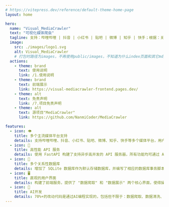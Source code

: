 ```yaml
---
# https://vitepress.dev/reference/default-theme-home-page
layout: home

hero:
  name: "Visual_MediaCrawler"
  text: "可视化媒体爬虫"
  tagline: 支持：哔哩哔哩 | 抖音 | 小红书 | 贴吧 | 微博 | 知乎 | 快手；根据：关键词 | 详情页 | 创作者 进行爬取 （Based on 'MediaCrawler')
  image:
    src: ./images/logo1.svg
    alt: Visual_MediaCrawler
    # 打包时路径为images，不再使用public/images，不知道为什么index页面和其它md页面的打包逻辑不一样...
  actions:
    - theme: brand
      text: 使用说明
      link: /1.使用说明
    - theme: brand
      text: 前端展示
      link: https://visual-mediacrawler-frontend.pages.dev/ 
    - theme: alt
      text: 免责声明
      link: /7.项目免责声明
    - theme: alt
      text: 源项目"MediaCrawler"
      link: https://github.com/NanmiCoder/MediaCrawler

features:
  - icon: 👁️
    title: 多个主流媒体平台支持
    details: 支持哔哩哔哩、抖音、小红书、贴吧、微博、知乎、快手等多个媒体平台，用户可以根据关键词、详情页链接、创作者id进行数据爬取。
  - icon: 🔧
    title: 高性能 API 服务
    details: 使用 FastAPI 构建了支持异步高并发的 API 服务器，所有功能均可通过 API 接口进行调用，提升了系统的可扩展性和集成能力。
  - icon: 🔗
    title: 多个关系性数据库
    details: 增加了 SQLite 数据库作为默认存储数据库，并编写了相应的数据库事务脚本，以兼容 MySQL 存储。同时，这种设计也更利于对其他关系型数据库的适配，为用户提供了更多数据存储选择。
  - icon: 🖥️
    title: 直观的用户界面
    details: 构建了前端服务，提供了 "数据爬取" 和 "数据展示" 两个核心界面，使得操作更加便捷直观，充分对齐了项目的核心功能，提升了用户体验。
  - icon: 🤖
    title: AI开发
    details: 70%+的改动代码是通过AI编程实现的，包括但不限于：数据爬取、数据清洗、数据存储、数据展示等。
---
```


